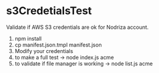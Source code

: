 # s3CredetialsTest
Validate if AWS S3 credentials are ok for Nodriza account.

1. npm install
2. cp manifest.json.tmpl manifest.json
3. Modify your credentials
4. to make a full test -> node index.js acme
5. to validate if file manager is working -> node list.js acme
